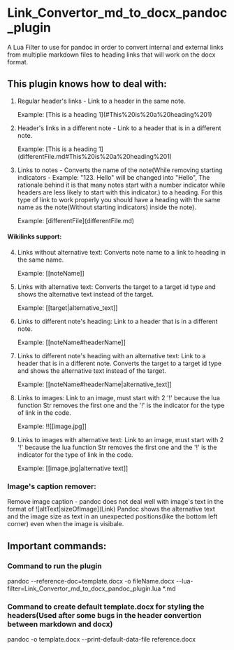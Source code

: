 # Link_Convertor_md_to_docx_pandoc_plugin
A Lua Filter to use for pandoc in order to convert internal and external links from multiplie markdown files to heading links that will work on the docx format.

## This plugin knows how to deal with:
1. Regular header's links - Link to a header in the same note.

   Example: \[This is a heading 1](#This%20is%20a%20heading%201)
2. Header's links in a different note - Link to a header that is in a different note.

   Example: \[This is a heading 1](differentFile.md#This%20is%20a%20heading%201)
3. Links to notes - Converts the name of the note(While removing starting indicators - Example: "123. Hello" will be changed into "Hello", The rationale behind it is that many notes start with a number indicator while headers are less likely to start with this indicator.) to a heading. For this type of link to work properly you should have a heading with the same name as the note(Without starting indicators) inside the note).

   Example: \[differentFile](differentFile.md)

#### Wikilinks support:

4. Links without alternative text: Converts note name to a link to heading in the same name.

   Example: \[[noteName]]

5. Links with alternative text: Converts the target to a target id type and shows the alternative text instead of the target.

   Example: \[[target|alternative_text]]

6. Links to different note's heading: Link to a header that is in a different note.

   Example: \[[noteName\#headerName]]

7. Links to different note's heading with an alternative text: Link to a header that is in a different note. Converts the target to a target id type and shows the alternative text instead of the target.

   Example: \[[noteName\#headerName|alternative_text]]

8. Links to images: Link to an image, must start with 2 '!' because the lua function Str removes the first one and the '!' is the indicator for the type of link in the code.

   Example: \!![[image.jpg]]

9. Links to images with alternative text: Link to an image, must start with 2 '!' because the lua function Str removes the first one and the '!' is the indicator for the type of link in the code.

   Example: \[[image.jpg|alternative text]]

### Image's caption remover:
  Remove image caption - pandoc does not deal well with image's text in the format of \![altText|sizeOfImage]\(Link)
  Pandoc shows the alternative text and the image size as text in an unexpected positions(like the bottom left corner)
  even when the image is visibale.

## Important commands:

### Command to run the plugin
pandoc --reference-doc=template.docx -o fileName.docx --lua-filter=Link_Convertor_md_to_docx_pandoc_plugin.lua *.md

### Command to create default template.docx for styling the headers(Used after some bugs in the header convertion between markdown and docx)
pandoc -o template.docx --print-default-data-file reference.docx

